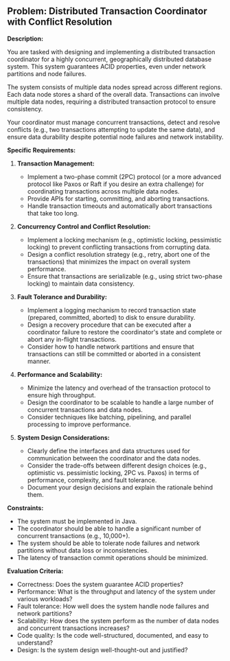 ## Problem: Distributed Transaction Coordinator with Conflict Resolution

**Description:**

You are tasked with designing and implementing a distributed transaction coordinator for a highly concurrent, geographically distributed database system. This system guarantees ACID properties, even under network partitions and node failures.

The system consists of multiple data nodes spread across different regions. Each data node stores a shard of the overall data. Transactions can involve multiple data nodes, requiring a distributed transaction protocol to ensure consistency.

Your coordinator must manage concurrent transactions, detect and resolve conflicts (e.g., two transactions attempting to update the same data), and ensure data durability despite potential node failures and network instability.

**Specific Requirements:**

1.  **Transaction Management:**
    *   Implement a two-phase commit (2PC) protocol (or a more advanced protocol like Paxos or Raft if you desire an extra challenge) for coordinating transactions across multiple data nodes.
    *   Provide APIs for starting, committing, and aborting transactions.
    *   Handle transaction timeouts and automatically abort transactions that take too long.

2.  **Concurrency Control and Conflict Resolution:**
    *   Implement a locking mechanism (e.g., optimistic locking, pessimistic locking) to prevent conflicting transactions from corrupting data.
    *   Design a conflict resolution strategy (e.g., retry, abort one of the transactions) that minimizes the impact on overall system performance.
    *   Ensure that transactions are serializable (e.g., using strict two-phase locking) to maintain data consistency.

3.  **Fault Tolerance and Durability:**
    *   Implement a logging mechanism to record transaction state (prepared, committed, aborted) to disk to ensure durability.
    *   Design a recovery procedure that can be executed after a coordinator failure to restore the coordinator's state and complete or abort any in-flight transactions.
    *   Consider how to handle network partitions and ensure that transactions can still be committed or aborted in a consistent manner.

4.  **Performance and Scalability:**
    *   Minimize the latency and overhead of the transaction protocol to ensure high throughput.
    *   Design the coordinator to be scalable to handle a large number of concurrent transactions and data nodes.
    *   Consider techniques like batching, pipelining, and parallel processing to improve performance.

5.  **System Design Considerations:**
    *   Clearly define the interfaces and data structures used for communication between the coordinator and the data nodes.
    *   Consider the trade-offs between different design choices (e.g., optimistic vs. pessimistic locking, 2PC vs. Paxos) in terms of performance, complexity, and fault tolerance.
    *   Document your design decisions and explain the rationale behind them.

**Constraints:**

*   The system must be implemented in Java.
*   The coordinator should be able to handle a significant number of concurrent transactions (e.g., 10,000+).
*   The system should be able to tolerate node failures and network partitions without data loss or inconsistencies.
*   The latency of transaction commit operations should be minimized.

**Evaluation Criteria:**

*   Correctness: Does the system guarantee ACID properties?
*   Performance: What is the throughput and latency of the system under various workloads?
*   Fault tolerance: How well does the system handle node failures and network partitions?
*   Scalability: How does the system perform as the number of data nodes and concurrent transactions increases?
*   Code quality: Is the code well-structured, documented, and easy to understand?
*   Design: Is the system design well-thought-out and justified?
